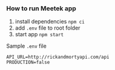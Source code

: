 ### How to run Meetek app

1. install dependencies `npm ci`
2. add `.env` file to root folder
3. start app `npm start`

Sample `.env` file

```
API_URL=http://rickandmortyapi.com/api
PRODUCTION=false
```
